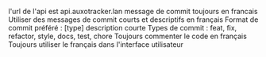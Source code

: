 l'url de l'api est api.auxotracker.lan
message de commit toujours en francais
Utiliser des messages de commit courts et descriptifs en français
Format de commit préféré : [type] description courte
Types de commit : feat, fix, refactor, style, docs, test, chore
Toujours commenter le code en français
Toujours utiliser le français dans l'interface utilisateur